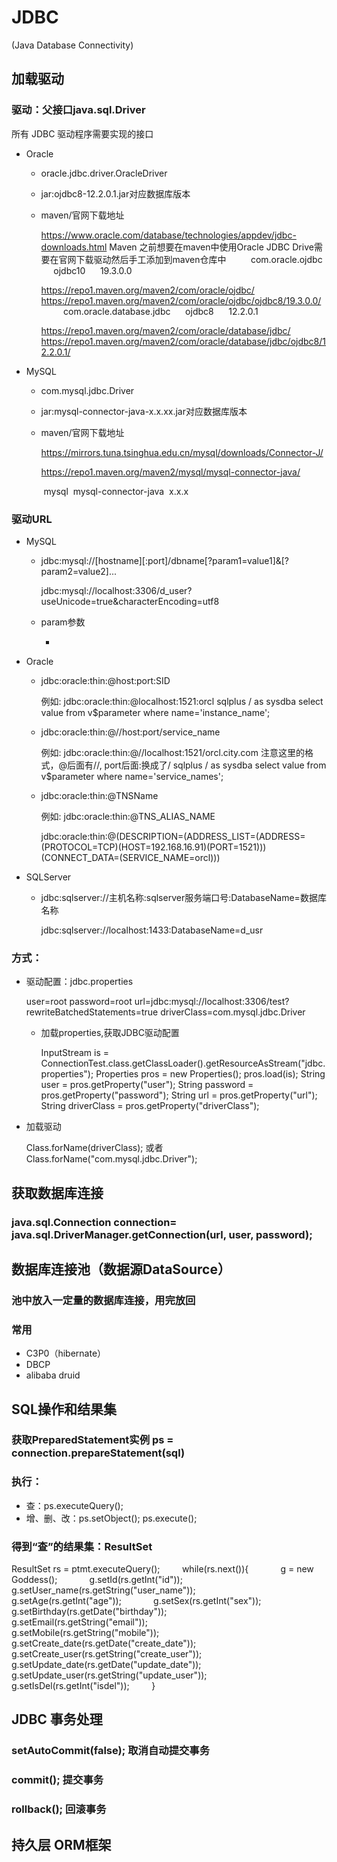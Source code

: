 # JDBC

(Java Database Connectivity)

## 加载驱动

### 驱动：父接口java.sql.Driver

所有 JDBC 驱动程序需要实现的接口

- Oracle

	- oracle.jdbc.driver.OracleDriver
	- jar:ojdbc8-12.2.0.1.jar对应数据库版本
	- maven/官网下载地址

	  https://www.oracle.com/database/technologies/appdev/jdbc-downloads.html
	  Maven
	  之前想要在maven中使用Oracle JDBC Drive需要在官网下载驱动然后手工添加到maven仓库中
	       <dependency>
	       <groupId>com.oracle.ojdbc</groupId>
	       <artifactId>ojdbc10</artifactId>
	       <version>19.3.0.0</version>
	     </dependency>
	    
	  https://repo1.maven.org/maven2/com/oracle/ojdbc/
	  https://repo1.maven.org/maven2/com/oracle/ojdbc/ojdbc8/19.3.0.0/
	   
	       <dependency>
	       <groupId>com.oracle.database.jdbc</groupId>
	       <artifactId>ojdbc8</artifactId>
	       <version>12.2.0.1</version>
	     </dependency>
	    
	  https://repo1.maven.org/maven2/com/oracle/database/jdbc/
	  https://repo1.maven.org/maven2/com/oracle/database/jdbc/ojdbc8/12.2.0.1/

- MySQL

	- com.mysql.jdbc.Driver
	- jar:mysql-connector-java-x.x.xx.jar对应数据库版本
	- maven/官网下载地址

	  https://mirrors.tuna.tsinghua.edu.cn/mysql/downloads/Connector-J/
	  
	  https://repo1.maven.org/maven2/mysql/mysql-connector-java/
	  
	  <dependency>
	   <groupId>mysql</groupId>
	   <artifactId>mysql-connector-java</artifactId>
	   <version>x.x.x</version>
	  </dependency>

### 驱动URL

- MySQL

	- jdbc:mysql://[hostname][:port]/dbname[?param1=value1]&[?param2=value2]...

	  jdbc:mysql://localhost:3306/d_user?useUnicode=true&characterEncoding=utf8

	- param参数

		- 

- Oracle

	- jdbc:oracle:thin:@host:port:SID 

	  例如: jdbc:oracle:thin:@localhost:1521:orcl 
	  sqlplus / as sysdba 
	  select value from v$parameter where name='instance_name';

	- jdbc:oracle:thin:@//host:port/service_name 

	  例如: jdbc:oracle:thin:@//localhost:1521/orcl.city.com 
	  注意这里的格式，@后面有//, port后面:换成了/
	  sqlplus / as sysdba 
	  select value from v$parameter where name='service_names';

	- jdbc:oracle:thin:@TNSName 

	  例如:  jdbc:oracle:thin:@TNS_ALIAS_NAME 
	  
	  jdbc:oracle:thin:@(DESCRIPTION=(ADDRESS_LIST=(ADDRESS=(PROTOCOL=TCP)(HOST=192.168.16.91)(PORT=1521)))(CONNECT_DATA=(SERVICE_NAME=orcl)))

- SQLServer

	- jdbc:sqlserver://主机名称:sqlserver服务端口号:DatabaseName=数据库名称

	  jdbc:sqlserver://localhost:1433:DatabaseName=d_usr

### 方式：

- 驱动配置：jdbc.properties

  user=root
  password=root
  url=jdbc:mysql://localhost:3306/test?rewriteBatchedStatements=true
  driverClass=com.mysql.jdbc.Driver

	- 加载properties,获取JDBC驱动配置

	  InputStream is = ConnectionTest.class.getClassLoader().getResourceAsStream("jdbc.properties");
	  Properties pros = new Properties();
	  pros.load(is);
	  String user = pros.getProperty("user");
	  String password = pros.getProperty("password");
	  String url = pros.getProperty("url");
	  String driverClass = pros.getProperty("driverClass");

- 加载驱动

  Class.forName(driverClass);
  或者
  Class.forName("com.mysql.jdbc.Driver");

## 获取数据库连接

### java.sql.Connection connection= java.sql.DriverManager.getConnection(url, user, password);

## 数据库连接池（数据源DataSource）

### 池中放入一定量的数据库连接，用完放回

### 常用

- C3P0（hibernate）
- DBCP 
- alibaba druid

## SQL操作和结果集

### 获取PreparedStatement实例 ps = connection.prepareStatement(sql)

### 执行：

- 查：ps.executeQuery();
- 增、删、改：ps.setObject();  ps.execute();

### 得到“查”的结果集：ResultSet

ResultSet rs = ptmt.executeQuery();
        while(rs.next()){
            g = new Goddess();
            g.setId(rs.getInt("id"));
            g.setUser_name(rs.getString("user_name"));
            g.setAge(rs.getInt("age"));
            g.setSex(rs.getInt("sex"));
            g.setBirthday(rs.getDate("birthday"));
            g.setEmail(rs.getString("email"));
            g.setMobile(rs.getString("mobile"));
            g.setCreate_date(rs.getDate("create_date"));
            g.setCreate_user(rs.getString("create_user"));
              g.setUpdate_date(rs.getDate("update_date"));
            g.setUpdate_user(rs.getString("update_user"));
            g.setIsDel(rs.getInt("isdel"));
        }

## JDBC 事务处理

### setAutoCommit(false); 取消自动提交事务

### commit(); 提交事务

### rollback(); 回滚事务

## 持久层 ORM框架

## 

## 

